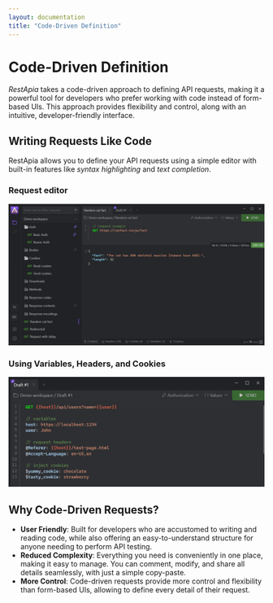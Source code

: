 ```yaml
---
layout: documentation
title: "Code-Driven Definition"
---
```


# Code-Driven Definition

*RestApia* takes a code-driven approach to defining API requests, making it a powerful tool for developers who prefer working with code instead of form-based UIs. This approach provides flexibility and control, along with an intuitive, developer-friendly interface.

## Writing Requests Like Code

RestApia allows you to define your API requests using a simple editor with built-in features like *syntax highlighting* and *text completion*.

### Request editor

![Editor](/assets/images/features/code-driven-1.png)

### Using Variables, Headers, and Cookies

![Value](/assets/images/features/values-in-code.png)

## Why Code-Driven Requests?

- **User Friendly**: Built for developers who are accustomed to writing and reading code, while also offering an easy-to-understand structure for anyone needing to perform API testing.
- **Reduced Complexity**: Everything you need is conveniently in one place, making it easy to manage. You can comment, modify, and share all details seamlessly, with just a simple copy-paste.
- **More Control**: Code-driven requests provide more control and flexibility than form-based UIs, allowing to define every detail of their request.
